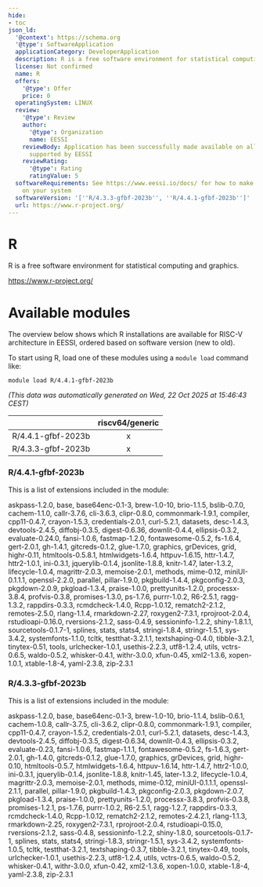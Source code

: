 ```yaml
---
hide:
- toc
json_ld:
  '@context': https://schema.org
  '@type': SoftwareApplication
  applicationCategory: DeveloperApplication
  description: R is a free software environment for statistical computing and graphics.
  license: Not confirmed
  name: R
  offers:
    '@type': Offer
    price: 0
  operatingSystem: LINUX
  review:
    '@type': Review
    author:
      '@type': Organization
      name: EESSI
    reviewBody: Application has been successfully made available on all architectures
      supported by EESSI
    reviewRating:
      '@type': Rating
      ratingValue: 5
  softwareRequirements: See https://www.eessi.io/docs/ for how to make EESSI available
    on your system
  softwareVersion: '[''R/4.3.3-gfbf-2023b'', ''R/4.4.1-gfbf-2023b'']'
  url: https://www.r-project.org/
---
```


R
=


R is a free software environment for statistical computing and graphics.

https://www.r-project.org/
# Available modules


The overview below shows which R installations are available for RISC-V architecture in EESSI, ordered based on software version (new to old).

To start using R, load one of these modules using a `module load` command like:

```shell
module load R/4.4.1-gfbf-2023b
```

*(This data was automatically generated on Wed, 22 Oct 2025 at 15:46:43 CEST)*

| |riscv64/generic|
| :---: | :---: |
|R/4.4.1-gfbf-2023b|x|
|R/4.3.3-gfbf-2023b|x|


### R/4.4.1-gfbf-2023b

This is a list of extensions included in the module:

askpass-1.2.0, base, base64enc-0.1-3, brew-1.0-10, brio-1.1.5, bslib-0.7.0, cachem-1.1.0, callr-3.7.6, cli-3.6.3, clipr-0.8.0, commonmark-1.9.1, compiler, cpp11-0.4.7, crayon-1.5.3, credentials-2.0.1, curl-5.2.1, datasets, desc-1.4.3, devtools-2.4.5, diffobj-0.3.5, digest-0.6.36, downlit-0.4.4, ellipsis-0.3.2, evaluate-0.24.0, fansi-1.0.6, fastmap-1.2.0, fontawesome-0.5.2, fs-1.6.4, gert-2.0.1, gh-1.4.1, gitcreds-0.1.2, glue-1.7.0, graphics, grDevices, grid, highr-0.11, htmltools-0.5.8.1, htmlwidgets-1.6.4, httpuv-1.6.15, httr-1.4.7, httr2-1.0.1, ini-0.3.1, jquerylib-0.1.4, jsonlite-1.8.8, knitr-1.47, later-1.3.2, lifecycle-1.0.4, magrittr-2.0.3, memoise-2.0.1, methods, mime-0.12, miniUI-0.1.1.1, openssl-2.2.0, parallel, pillar-1.9.0, pkgbuild-1.4.4, pkgconfig-2.0.3, pkgdown-2.0.9, pkgload-1.3.4, praise-1.0.0, prettyunits-1.2.0, processx-3.8.4, profvis-0.3.8, promises-1.3.0, ps-1.7.6, purrr-1.0.2, R6-2.5.1, ragg-1.3.2, rappdirs-0.3.3, rcmdcheck-1.4.0, Rcpp-1.0.12, rematch2-2.1.2, remotes-2.5.0, rlang-1.1.4, rmarkdown-2.27, roxygen2-7.3.1, rprojroot-2.0.4, rstudioapi-0.16.0, rversions-2.1.2, sass-0.4.9, sessioninfo-1.2.2, shiny-1.8.1.1, sourcetools-0.1.7-1, splines, stats, stats4, stringi-1.8.4, stringr-1.5.1, sys-3.4.2, systemfonts-1.1.0, tcltk, testthat-3.2.1.1, textshaping-0.4.0, tibble-3.2.1, tinytex-0.51, tools, urlchecker-1.0.1, usethis-2.2.3, utf8-1.2.4, utils, vctrs-0.6.5, waldo-0.5.2, whisker-0.4.1, withr-3.0.0, xfun-0.45, xml2-1.3.6, xopen-1.0.1, xtable-1.8-4, yaml-2.3.8, zip-2.3.1

### R/4.3.3-gfbf-2023b

This is a list of extensions included in the module:

askpass-1.2.0, base, base64enc-0.1-3, brew-1.0-10, brio-1.1.4, bslib-0.6.1, cachem-1.0.8, callr-3.7.5, cli-3.6.2, clipr-0.8.0, commonmark-1.9.1, compiler, cpp11-0.4.7, crayon-1.5.2, credentials-2.0.1, curl-5.2.1, datasets, desc-1.4.3, devtools-2.4.5, diffobj-0.3.5, digest-0.6.34, downlit-0.4.3, ellipsis-0.3.2, evaluate-0.23, fansi-1.0.6, fastmap-1.1.1, fontawesome-0.5.2, fs-1.6.3, gert-2.0.1, gh-1.4.0, gitcreds-0.1.2, glue-1.7.0, graphics, grDevices, grid, highr-0.10, htmltools-0.5.7, htmlwidgets-1.6.4, httpuv-1.6.14, httr-1.4.7, httr2-1.0.0, ini-0.3.1, jquerylib-0.1.4, jsonlite-1.8.8, knitr-1.45, later-1.3.2, lifecycle-1.0.4, magrittr-2.0.3, memoise-2.0.1, methods, mime-0.12, miniUI-0.1.1.1, openssl-2.1.1, parallel, pillar-1.9.0, pkgbuild-1.4.3, pkgconfig-2.0.3, pkgdown-2.0.7, pkgload-1.3.4, praise-1.0.0, prettyunits-1.2.0, processx-3.8.3, profvis-0.3.8, promises-1.2.1, ps-1.7.6, purrr-1.0.2, R6-2.5.1, ragg-1.2.7, rappdirs-0.3.3, rcmdcheck-1.4.0, Rcpp-1.0.12, rematch2-2.1.2, remotes-2.4.2.1, rlang-1.1.3, rmarkdown-2.25, roxygen2-7.3.1, rprojroot-2.0.4, rstudioapi-0.15.0, rversions-2.1.2, sass-0.4.8, sessioninfo-1.2.2, shiny-1.8.0, sourcetools-0.1.7-1, splines, stats, stats4, stringi-1.8.3, stringr-1.5.1, sys-3.4.2, systemfonts-1.0.5, tcltk, testthat-3.2.1, textshaping-0.3.7, tibble-3.2.1, tinytex-0.49, tools, urlchecker-1.0.1, usethis-2.2.3, utf8-1.2.4, utils, vctrs-0.6.5, waldo-0.5.2, whisker-0.4.1, withr-3.0.0, xfun-0.42, xml2-1.3.6, xopen-1.0.0, xtable-1.8-4, yaml-2.3.8, zip-2.3.1